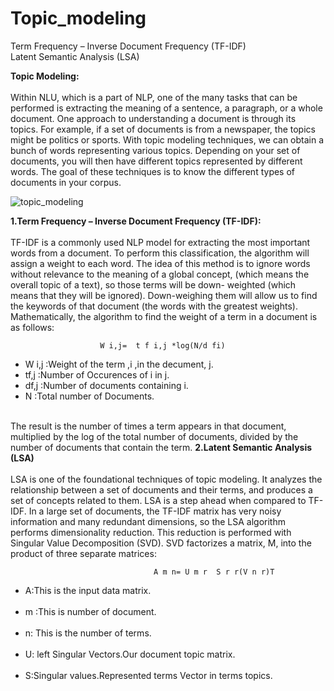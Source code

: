 # Topic_modeling
Term Frequency – Inverse Document Frequency (TF-IDF)<br>
Latent Semantic Analysis (LSA)


<b>Topic Modeling:</b><br><br>
Within NLU, which is a part of NLP, one of the many tasks that can be performed is
extracting the meaning of a sentence, a paragraph, or a whole document. One approach
to understanding a document is through its topics. For example, if a set of documents
is from a newspaper, the topics might be politics or sports. With topic modeling
techniques, we can obtain a bunch of words representing various topics. Depending
on your set of documents, you will then have different topics represented by different
words. The goal of these techniques is to know the different types of documents in your
corpus.
  
![topic_modeling](https://user-images.githubusercontent.com/89722385/144175229-948abb02-2382-498b-a029-e650fc67e20e.jpeg)

<b>1.Term Frequency – Inverse Document Frequency (TF-IDF):</b><br><br>
TF-IDF is a commonly used NLP model for extracting the most important words from
a document. To perform this classification, the algorithm will assign a weight to each
word. The idea of this method is to ignore words without relevance to the meaning of a
global concept, (which means the overall topic of a text), so those terms will be down-
weighted (which means that they will be ignored). Down-weighing them will allow us to
find the keywords of that document (the words with the greatest weights).
Mathematically, the algorithm to find the weight of a term in a document is as follows:
  
  
                        W i,j=  t f i,j *log(N/d fi)
  
  * W i,j :Weight of the term ,i ,in the decument, j.<br>
  * tf,j :Number of Occurences of i in j.<br>
  * df,j :Number of documents containing i.<br>
  * N :Total number of Documents.<br><br>
  
The result is the number of times a term appears in that document, multiplied by the
log of the total number of documents, divided by the number of documents that contain
the term.
<b>2.Latent Semantic Analysis (LSA)</b><br><br>
LSA is one of the foundational techniques of topic modeling. It analyzes the relationship
between a set of documents and their terms, and produces a set of concepts related to
them.
LSA is a step ahead when compared to TF-IDF. In a large set of documents, the TF-IDF
matrix has very noisy information and many redundant dimensions, so the LSA
algorithm performs dimensionality reduction.
This reduction is performed with Singular Value Decomposition (SVD). SVD factorizes a
matrix, M, into the product of three separate matrices:

                                    A m n= U m r  S r r(V n r)T
                                    
                                    
* A:This is the input data matrix.<br><br>
* m :This is number of document.<br><br>
* n: This is the number of terms.<br><br>
* U: left Singular Vectors.Our document topic matrix.<br><br>
* S:Singular values.Represented terms Vector in terms topics.<br><br>
